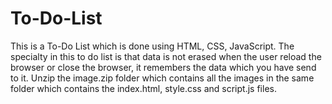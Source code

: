 # To-Do-List
This is a To-Do List which is done using HTML, CSS, JavaScript. The specialty in this to do list is that data is not erased when the user reload the browser or close the browser, it remembers the data which you have send to it.
Unzip the image.zip folder which contains all the images in the same folder which contains the index.html, style.css and script.js files.
